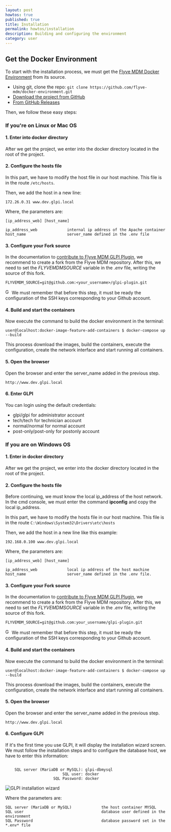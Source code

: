```yaml
---
layout: post
howtos: true
published: true
title: Installation
permalink: howtos/installation
description: Building and configuring the environment
category: user
---
```


## Get the Docker Environment

To start with the installation process, we must get the [Flyve MDM Docker Environment](https://github.com/flyve-mdm/docker-environment) from its source.

- Using git, clone the repo: ```git clone https://github.com/flyve-mdm/docker-environment.git```
- [Download the project from GitHub](https://github.com/flyve-mdm/docker-environment/archive/develop.zip)
- [From GitHub Releases](https://github.com/flyve-mdm/docker-environment/releases)

Then, we follow these easy steps:

### If you're on Linux or Mac OS

#### 1. Enter into docker directory

After we get the project, we enter into the docker directory located in the root of the project.

#### 2. Configure the hosts file

In this part, we have to modify the host file in our host machine. This file is in the route ```/etc/hosts```.

Then, we add the host in a new line:

```172.26.0.31 www.dev.glpi.local```

Where, the parameters are:

    [ip_address_web] [host_name]

    ip_address_web             internal ip address of the Apache container
    host_name                  server_name defined in the .env file

#### 3. Configure your Fork source

In the documentation to [contribute to Flyve MDM GLPI Plugin](https://github.com/flyve-mdm/glpi-plugin/blob/develop/CONTRIBUTING.md), we recommend to create a fork from the Flyve MDM repository. After this, we need to set the  *FLYVEMDMSOURCE* variable in the *.env* file, writing the source of this fork.

    FLYVEMDM_SOURCE=git@github.com:<your_username>/glpi-plugin.git

<img src="{{ '/images/picto-information.png' | absolute_url }}" alt="Good to know:" height="16px"/> We must remember that before this step, it must be ready the configuration of the SSH keys corresponding to your Github account.

#### 4. Build and start the containers

Now execute the command to build the docker environment in the terminal:

```user@localhost:docker-image-feature-add-containers $ docker-compose up --build```

This process download the images, build the containers, execute the configuration, create the network interface and start running all containers.

#### 5. Open the browser

Open the browser and enter the server_name added in the previous step.

    http://www.dev.glpi.local

#### 6. Enter GLPI

You can login using the default credentials:

- glpi/glpi for administrator account
- tech/tech for technician account
- normal/normal for normal account
- post-only/post-only for postonly account

### If you are on Windows OS

#### 1. Enter in docker directory

After we get the project, we enter into the docker directory located in the root of the project.

#### 2. Configure the hosts file

Before continuing, we must  know the local ip_address of the host network. In the cmd console, we must enter the command **ipconfig** and copy the local ip_address.

In this part, we have to modify the hosts file in our host machine. This file is in the route ```C:\Windows\System32\Drivers\etc\hosts```

Then, we add the host in a new line like this example:

```192.168.0.100 www.dev.glpi.local```

Where, the parameters are:

    [ip_address_web] [host_name]

    ip_address_web             local ip address of the host machine
    host_name                  server_name defined in the .env file.

#### 3. Configure your Fork source

In the documentation to [contribute to Flyve MDM GLPI Plugin](https://github.com/flyve-mdm/glpi-plugin/blob/develop/CONTRIBUTING.md), we recommend to create a fork from the Flyve MDM repository. After this, we need to set the  *FLYVEMDMSOURCE* variable in the *.env* file, writing the source of this fork.

    FLYVEMDM_SOURCE=git@github.com:your_username/glpi-plugin.git

<img src="{{ '/images/picto-information.png' | absolute_url }}" alt="Good to know:" height="16px"/> We must remember that before this step, it must be ready the configuration of the SSH keys corresponding to your Github account.

#### 4. Build and start the containers

Now execute the command to build the docker environment in the terminal:

```user@localhost:docker-image-feature-add-containers $ docker-compose up --build```

This process download the images, build the containers, execute the configuration, create the network interface and start running all containers.

#### 5. Open the browser

Open the browser and enter the server_name added in the previous step.

    http://www.dev.glpi.local

#### 6. Configure GLPI

If it's the first time you use GLPI, it will display the installation wizard screen.
We must follow the installation steps and to configure the database host, we have to enter this information:

```glpi

    SQL server (MariaDB or MySQL): glpi-dbmysql
                         SQL user: docker
                     SQL Password: docker

```

![GLPI installation wizard](https://i.imgur.com/U7ATiwP.png)

Where the parameters are:

    SQL server (MariaDB or MySQL)             the host container MYSQL
    SQL user                                  database user defined in the environment
    SQL Password                              database password set in the *.env* file